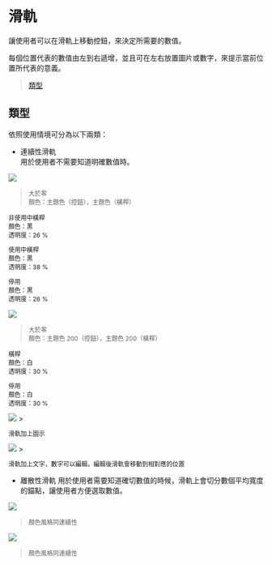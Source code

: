 # 滑軌

讓使用者可以在滑軌上移動控鈕，來決定所需要的數值。

每個位置代表的數值由左到右遞增，並且可在左右放置圖片或數字，來提示當前位置所代表的意義。

> [類型](#類型)

## 類型
依照使用情境可分為以下兩類：

* 連續性滑軌  
用於使用者不需要知道明確數值時。

![](http://material-design.storage.googleapis.com/publish/material_v_4/material_ext_publish/0Bx4BSt6jniD7QkJlRGNfTGEzQlE/components_sliders_continuous1.png)
> <p style="font-size: 12px">大於零<br>顏色：主題色（控鈕），主題色（橫桿）</p>
<p style="font-size: 12px">非使用中橫桿<br>顏色：黑<br>透明度：26 %</p>
<p style="font-size: 12px">使用中橫桿<br>顏色：黑<br>透明度：38 %</p>
<p style="font-size: 12px">停用<br>顏色：黑<br>透明度：26 %</p>

![](http://material-design.storage.googleapis.com/publish/material_v_4/material_ext_publish/0Bx4BSt6jniD7R2s2OGFDcVRkZFE/components_sliders_continuous2.png)
> <p style="font-size: 12px">大於零<br>顏色：主題色 200（控鈕），主題色 200（橫桿）</p>
<p style="font-size: 12px">橫桿<br>顏色：白<br>透明度：30 %</p>
<p style="font-size: 12px">停用<br>顏色：白<br>透明度：30 %</p>

<img src="http://material-design.storage.googleapis.com/publish/material_v_4/material_ext_publish/0Bx4BSt6jniD7cG5vbFVudGNVRms/components_sliders_continuous4.png" style="max-width:50%"/>
> <p style="font-size: 12px">滑軌加上圖示
</p>

<img src="http://material-design.storage.googleapis.com/publish/material_v_4/material_ext_publish/0B_udO5B8pzrzUEprRVBiRjY3ZHc/components_sliders_continuous6.png" style="max-width:50%"/>
> <p style="font-size: 12px">滑軌加上文字，數字可以編輯，編輯後滑軌會移動到相對應的位置
</p>

* 離散性滑軌
用於使用者需要知道確切數值的時候，滑軌上會切分數個平均寬度的錨點，讓使用者方便選取數值。

![](http://material-design.storage.googleapis.com/publish/material_v_4/material_ext_publish/0Bx4BSt6jniD7dEtQQ2s4VUZxZG8/components_sliders_discrete1.png)
> <p style="font-size: 12px">顏色風格同連續性</p>

![](http://material-design.storage.googleapis.com/publish/material_v_4/material_ext_publish/0Bx4BSt6jniD7WnY0a3RrcEI0ZXc/components_sliders_discrete2.png)
> <p style="font-size: 12px">顏色風格同連續性</p>
